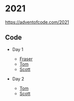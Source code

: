 # 2021

https://adventofcode.com/2021

## Code

- Day 1
  - [Fraser](fraser/day-1)
  - [Tom](tomp/day-1)
  - [Scott](scott/src/days/01)

- Day 2
  - [Tom](tomp/day-2)
  - [Scott](scott/src/days/02)
